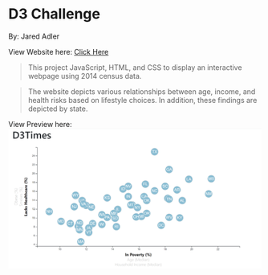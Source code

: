# D3 Challenge

By: Jared Adler

View Website here: [Click Here](https://jared-a.github.io/D3_challenge/)

>This project JavaScript, HTML, and CSS to display an interactive webpage using 2014 census data.

>The website depicts various relationships between age, income, and health risks based on lifestyle choices. In addition, these findings are depicted by state.

View Preview here:
![Preview](Correlations.png)
